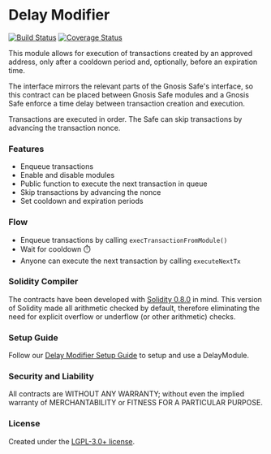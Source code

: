 # Delay Modifier

[![Build Status](https://github.com/gnosis/zodiac-modifier-delay/actions/workflows/ci.yml/badge.svg)](https://github.com/gnosis/zodiac-modifier-delay/actions/workflows/ci.yml)
[![Coverage Status](https://coveralls.io/repos/github/gnosis/zodiac-modifier-delay/badge.svg?branch=main)](https://coveralls.io/github/gnosis/zodiac-modifier-delay)

This module allows for execution of transactions created by an approved address, only after a cooldown period and, optionally, before an expiration time.

The interface mirrors the relevant parts of the Gnosis Safe's interface, so this contract can be placed between Gnosis Safe modules and a Gnosis Safe enforce a time delay between transaction creation and execution.

Transactions are executed in order. The Safe can skip transactions by advancing the transaction nonce.

### Features

- Enqueue transactions
- Enable and disable modules
- Public function to execute the next transaction in queue
- Skip transactions by advancing the nonce
- Set cooldown and expiration periods

### Flow

- Enqueue transactions by calling `execTransactionFromModule()`
- Wait for cooldown ⏱️
- Anyone can execute the next transaction by calling `executeNextTx`

### Solidity Compiler

The contracts have been developed with [Solidity 0.8.0](https://github.com/ethereum/solidity/releases/tag/v0.8.0) in mind. This version of Solidity made all arithmetic checked by default, therefore eliminating the need for explicit overflow or underflow (or other arithmetic) checks.

### Setup Guide

Follow our [Delay Modifier Setup Guide](./docs/setup_guide.md) to setup and use a DelayModule.

### Security and Liability

All contracts are WITHOUT ANY WARRANTY; without even the implied warranty of MERCHANTABILITY or FITNESS FOR A PARTICULAR PURPOSE.

### License

Created under the [LGPL-3.0+ license](LICENSE).
